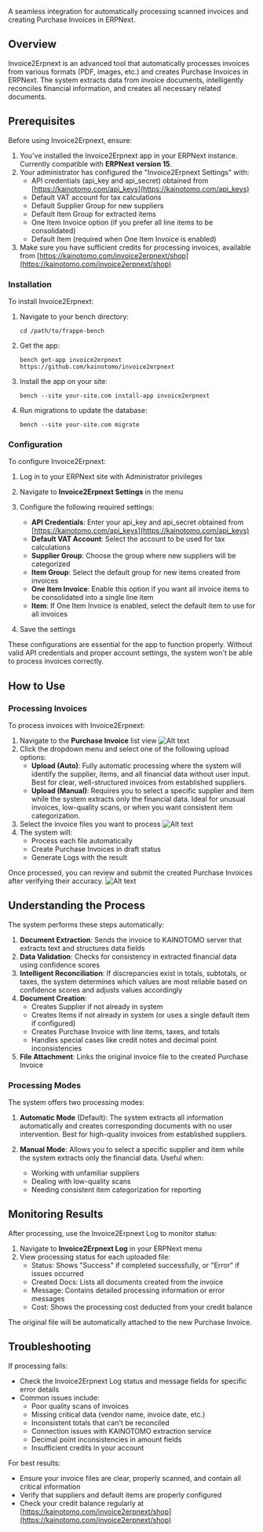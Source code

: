 A seamless integration for automatically processing scanned invoices and creating Purchase Invoices in ERPNext.

## Overview

Invoice2Erpnext is an advanced tool that automatically processes invoices from various formats (PDF, images, etc.) and creates Purchase Invoices in ERPNext. The system extracts data from invoice documents, intelligently reconciles financial information, and creates all necessary related documents.

## Prerequisites

Before using Invoice2Erpnext, ensure:

1. You've installed the Invoice2Erpnext app in your ERPNext instance. Currently compatible with **ERPNext version 15**.
2. Your administrator has configured the "Invoice2Erpnext Settings" with:
   - API credentials (api_key and api_secret) obtained from [https://kainotomo.com/api_keys](https://kainotomo.com/api_keys)
   - Default VAT account for tax calculations
   - Default Supplier Group for new suppliers
   - Default Item Group for extracted items
   - One Item Invoice option (if you prefer all line items to be consolidated)
   - Default Item (required when One Item Invoice is enabled)
3. Make sure you have sufficient credits for processing invoices, available from [https://kainotomo.com/invoice2erpnext/shop](https://kainotomo.com/invoice2erpnext/shop)

### Installation

To install Invoice2Erpnext:

1. Navigate to your bench directory:
   ```
   cd /path/to/frappe-bench
   ```

2. Get the app:
   ```
   bench get-app invoice2erpnext https://github.com/kainotomo/invoice2erpnext
   ```

3. Install the app on your site:
   ```
   bench --site your-site.com install-app invoice2erpnext
   ```

4. Run migrations to update the database:
   ```
   bench --site your-site.com migrate
   ```

### Configuration

To configure Invoice2Erpnext:

1. Log in to your ERPNext site with Administrator privileges
2. Navigate to **Invoice2Erpnext Settings** in the menu
3. Configure the following required settings:
   - **API Credentials**: Enter your api_key and api_secret obtained from [https://kainotomo.com/api_keys](https://kainotomo.com/api_keys)
   - **Default VAT Account**: Select the account to be used for tax calculations
   - **Supplier Group**: Choose the group where new suppliers will be categorized
   - **Item Group**: Select the default group for new items created from invoices
   - **One Item Invoice**: Enable this option if you want all invoice items to be consolidated into a single line item
   - **Item**: If One Item Invoice is enabled, select the default item to use for all invoices

4. Save the settings

These configurations are essential for the app to function properly. Without valid API credentials and proper account settings, the system won't be able to process invoices correctly.

## How to Use

### Processing Invoices

To process invoices with Invoice2Erpnext:

1. Navigate to the **Purchase Invoice** list view
![Alt text](prc-4.png?raw=true "Purchase Invoice list view")
2. Click the dropdown menu and select one of the following upload options:
   - **Upload (Auto)**: Fully automatic processing where the system will identify the supplier, items, and all financial data without user input. Best for clear, well-structured invoices from established suppliers.
   - **Upload (Manual)**: Requires you to select a specific supplier and item while the system extracts only the financial data. Ideal for unusual invoices, low-quality scans, or when you want consistent item categorization.
3. Select the invoice files you want to process
![Alt text](prc-2.jpeg?raw=true "Upload")
4. The system will:
   - Process each file automatically
   - Create Purchase Invoices in draft status
   - Generate Logs with the result

Once processed, you can review and submit the created Purchase Invoices after verifying their accuracy.
![Alt text](prc-3.jpeg "Purchase Invoice list view")

## Understanding the Process

The system performs these steps automatically:

1. **Document Extraction**: Sends the invoice to KAINOTOMO server that extracts text and structures data fields
2. **Data Validation**: Checks for consistency in extracted financial data using confidence scores
3. **Intelligent Reconciliation**: If discrepancies exist in totals, subtotals, or taxes, the system determines which values are most reliable based on confidence scores and adjusts values accordingly
4. **Document Creation**:
   - Creates Supplier if not already in system
   - Creates Items if not already in system (or uses a single default item if configured)
   - Creates Purchase Invoice with line items, taxes, and totals
   - Handles special cases like credit notes and decimal point inconsistencies
5. **File Attachment**: Links the original invoice file to the created Purchase Invoice

### Processing Modes

The system offers two processing modes:

1. **Automatic Mode** (Default): The system extracts all information automatically and creates corresponding documents with no user intervention. Best for high-quality invoices from established suppliers.

2. **Manual Mode**: Allows you to select a specific supplier and item while the system extracts only the financial data. Useful when:
   - Working with unfamiliar suppliers
   - Dealing with low-quality scans
   - Needing consistent item categorization for reporting

## Monitoring Results

After processing, use the Invoice2Erpnext Log to monitor status:

1. Navigate to **Invoice2Erpnext Log** in your ERPNext menu
2. View processing status for each uploaded file:
   - Status: Shows "Success" if completed successfully, or "Error" if issues occurred
   - Created Docs: Lists all documents created from the invoice
   - Message: Contains detailed processing information or error messages
   - Cost: Shows the processing cost deducted from your credit balance

The original file will be automatically attached to the new Purchase Invoice.

## Troubleshooting

If processing fails:
- Check the Invoice2Erpnext Log status and message fields for specific error details
- Common issues include:
  - Poor quality scans of invoices
  - Missing critical data (vendor name, invoice date, etc.)
  - Inconsistent totals that can't be reconciled
  - Connection issues with KAINOTOMO extraction service
  - Decimal point inconsistencies in amount fields
  - Insufficient credits in your account

For best results:
- Ensure your invoice files are clear, properly scanned, and contain all critical information
- Verify that suppliers and default items are properly configured
- Check your credit balance regularly at [https://kainotomo.com/invoice2erpnext/shop](https://kainotomo.com/invoice2erpnext/shop)